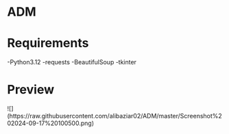 # ADM

<h1>Requirements</h1>
-Python3.12
-requests
-BeautifulSoup
-tkinter
<h1>Preview</h1>
![](https://raw.githubusercontent.com/alibaziar02/ADM/master/Screenshot%202024-09-17%20100500.png)
